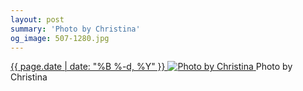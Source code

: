 ```yaml
---
layout: post
summary: 'Photo by Christina'
og_image: 507-1280.jpg
---
```


<p>
 <time>
  <a href="/507">
   {{ page.date | date: "%B %-d, %Y" }}
  </a>
 </time>
 <a href="/507">
  <img alt="Photo by Christina" sizes="(min-width: 700px) 50vw, calc(100vw - 2rem)" src="{{ site.assets_url }}/507-640.jpg" srcset="{{ site.assets_url }}/507-1280.jpg 1280w, {{ site.assets_url }}/507-960.jpg 960w, {{ site.assets_url }}/507-640.jpg 640w, {{ site.assets_url }}/507-320.jpg 320w"/>
 </a>
 <span>
  Photo by Christina
 </span>
</p>
